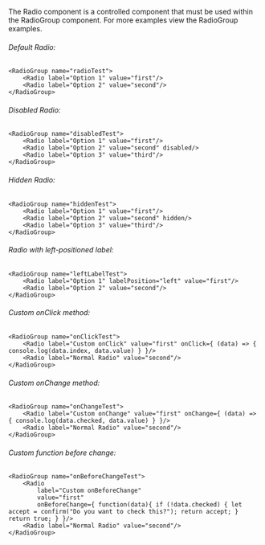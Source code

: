 The Radio component is a controlled component that must be used within the RadioGroup component. For more examples view the RadioGroup examples.

###### Default Radio:

    <RadioGroup name="radioTest">
		<Radio label="Option 1" value="first"/>
		<Radio label="Option 2" value="second"/>
	</RadioGroup>

###### Disabled Radio:

    <RadioGroup name="disabledTest">
		<Radio label="Option 1" value="first"/>
		<Radio label="Option 2" value="second" disabled/>
		<Radio label="Option 3" value="third"/>
	</RadioGroup>

###### Hidden Radio:

    <RadioGroup name="hiddenTest">
		<Radio label="Option 1" value="first"/>
		<Radio label="Option 2" value="second" hidden/>
		<Radio label="Option 3" value="third"/>
	</RadioGroup>

###### Radio with left-positioned label:

    <RadioGroup name="leftLabelTest">
		<Radio label="Option 1" labelPosition="left" value="first"/>
		<Radio label="Option 2" value="second"/>
	</RadioGroup>

###### Custom onClick method:

    <RadioGroup name="onClickTest">
		<Radio label="Custom onClick" value="first" onClick={ (data) => { console.log(data.index, data.value) } }/>
		<Radio label="Normal Radio" value="second"/>
	</RadioGroup>

###### Custom onChange method:

    <RadioGroup name="onChangeTest">
		<Radio label="Custom onChange" value="first" onChange={ (data) => { console.log(data.checked, data.value) } }/>
		<Radio label="Normal Radio" value="second"/>
	</RadioGroup>

###### Custom function before change:

    <RadioGroup name="onBeforeChangeTest">
		<Radio 
			label="Custom onBeforeChange"
			value="first" 
			onBeforeChange={ function(data){ if (!data.checked) { let accept = confirm("Do you want to check this?"); return accept; } return true; } }/>
		<Radio label="Normal Radio" value="second"/>
	</RadioGroup>
